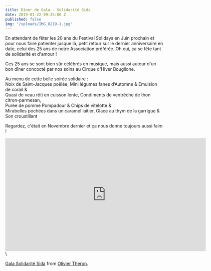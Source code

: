 ```yaml
---
title: Dîner de Gala - Solidarité Sida
date: 2019-01-22 09:35:00 Z
published: false
img: "/uploads/IMG_8219-1.jpg"
---
```


En attendant de fêter les 20 ans du Festival Solidays en Juin prochain et pour nous faire patienter jusque là, petit retour sur le dernier anniversaire en date, celui des 25 ans de notre Association préférée. Oh oui, ça se fête tant de solidarité et d'amour !

Ces 25 ans se sont bien sûr célébrés en musique, mais aussi autour d'un bon dîner concocté par nos soins au Cirque d'Hiver Bouglione. 

Au menu de cette belle soirée solidaire : \
Noix de Saint-Jacques poêlée, Mini légumes fanes d’Automne & Emulsion de corail &\
Quasi de veau rôti en cuisson lente, Condiments de ventrèche de thon citron-parmesan,\
Purée de pomme Pompadour & Chips de vitelotte &\
Mirabelles pochées dans un caramel laitier, Glace au thym de la garrigue & Son croustillant

Regardez, c'était en Novembre dernier et ça nous donne toujours aussi faim !

<iframe src="https://player.vimeo.com/video/254894841" width="640" height="360" frameborder="0" webkitallowfullscreen mozallowfullscreen allowfullscreen></iframe>\
<p><a href="https://vimeo.com/254894841">Gala Solidarité Sida</a> from <a href="https://vimeo.com/oliviertheron">Olivier Theron</a>.</p>